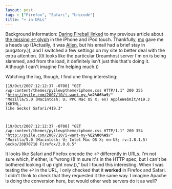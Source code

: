 ```yaml
---
layout: post
tags : ["Firefox", "Safari", "Unicode"]
title: "↩ in URLs"
---
```

Background information: [Daring Fireball linked][1] to my previous article about [the missing ↩ glyph][2] in the iPhone and iPod touch. Thankfully, [mx][3] gave me a heads up ((Actually, it was [Allen][4], but his email had a brief stay in purgatory.)), and I switched a few settings on my site to better deal with the extra attention. ((It looks like the particular Dreamhost server I'm on is being slammed, and from the load, it definitely isn't just this that's doing it. Although I can't imagine I'm helping much.))

[1]: http://daringfireball.net/linked/2007/october#fri-19-arrow
[2]: /2007/10/i-want-my-↩/
[3]: http://warpedvisions.org
[4]: http://antipode.ca

Watching the log, though, I find one thing interesting:

<code>[19/Oct/2007:12:12:37 -0700] "GET /wp-content/themes/pyilewptheme/iphone.css HTTP/1.1" 200 355 "http://pyile.com/2007/10/i-want-my-<strong>%e2%86%a9</strong>/" "Mozilla/5.0 (Macintosh; U; PPC Mac OS X; en) AppleWebKit/419.3 (KHTML, like Gecko) Safari/419.3"

[19/Oct/2007:12:12:37 -0700] "GET /wp-content/themes/pyilewptheme/iphone.css HTTP/1.1" 200 354 "http://pyile.com/2007/10/i-want-my-<strong>%E2%86%A9</strong>/" "Mozilla/5.0 (Macintosh; U; Intel Mac OS X; en-US; rv:1.8.1.5) Gecko/20070718 Firefox/2.0.0.5"</code>

It looks like Safari and Firefox encode the ↩ differently in URLs. I'm not sure which, if either, is "wrong ((I'm sure it's in the HTTP spec, but I can't be bothered looking it up right now.))," but I found this interesting. When I was testing the ↩ in the URL, I only checked that it **worked** in Firefox and Safari. I didn't think to check that they requested it the same way. I imagine Apache is doing the conversion here, but would other web servers do it as well?